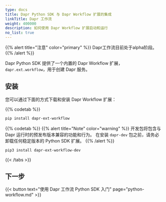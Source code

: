 ```yaml
---
type: docs
title: Dapr Python SDK 与 Dapr Workflow 扩展的集成
linkTitle: Dapr 工作流
weight: 400000
description: 如何使用 Dapr Workflow 扩展启动和运行
no_list: true
---
```


{{% alert title="注意" color="primary" %}}
Dapr工作流目前处于alpha阶段。
{{% /alert %}}

Dapr Python SDK 提供了一个内置的 Dapr Workflow 扩展，`dapr.ext.workflow`，用于创建 Dapr 服务。

## 安装

您可以通过下面的方式下载和安装 Dapr Workflow 扩展：



{{% codetab %}}

```bash
pip install dapr-ext-workflow
```



{{% codetab %}}
{{% alert title="Note" color="warning" %}}
开发包将包含与 Dapr 运行时的预发布版本兼容的功能和行为。 在安装 `dapr-dev` 包之前，请务必卸载任何稳定版本的 Python SDK 扩展。
{{% /alert %}}

```bash
pip3 install dapr-ext-workflow-dev
```



{{< /tabs >}}

## 下一步

{{< button text="使用 Dapr 工作流 Python SDK 入门" page="python-workflow\.md" >}}
